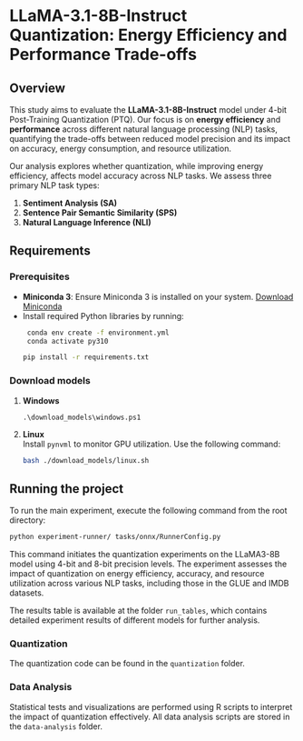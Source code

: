 # LLaMA-3.1-8B-Instruct Quantization: Energy Efficiency and Performance Trade-offs

## Overview
This study aims to evaluate the **LLaMA-3.1-8B-Instruct** model under 4-bit Post-Training Quantization (PTQ). Our focus is on **energy efficiency** and **performance** across different natural language processing (NLP) tasks, quantifying the trade-offs between reduced model precision and its impact on accuracy, energy consumption, and resource utilization.

Our analysis explores whether quantization, while improving energy efficiency, affects model accuracy across NLP tasks. We assess three primary NLP task types:
1. **Sentiment Analysis (SA)**
2. **Sentence Pair Semantic Similarity (SPS)**
3. **Natural Language Inference (NLI)**

## Requirements

### Prerequisites
- **Miniconda 3**: Ensure Miniconda 3 is installed on your system. [Download Miniconda](https://docs.anaconda.com/miniconda/)
- Install required Python libraries by running:
  ```bash
   conda env create -f environment.yml
   conda activate py310
  ```
  ```bash
  pip install -r requirements.txt
  ```

### Download models 
1. **Windows**  
   ```
   .\download_models\windows.ps1
   ```

2. **Linux**  
   Install `pynvml` to monitor GPU utilization. Use the following command:
   ```bash
   bash ./download_models/linux.sh
   ```

## Running the project

To run the main experiment, execute the following command from the root directory:
   ```bash
   python experiment-runner/ tasks/onnx/RunnerConfig.py
   ```
This command initiates the quantization experiments on the LLaMA3-8B model using 4-bit and 8-bit precision levels. The experiment assesses the impact of quantization on energy efficiency, accuracy, and resource utilization across various NLP tasks, including those in the GLUE and IMDB datasets.

The results table is available at the folder `run_tables`, which contains detailed experiment results of different models for further analysis.

### Quantization
The quantization code can be found in the `quantization` folder.

### Data Analysis
Statistical tests and visualizations are performed using R scripts to interpret the impact of quantization effectively. All data analysis scripts are stored in the `data-analysis` folder.
